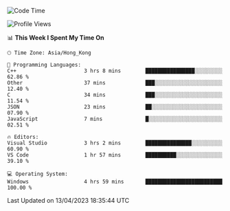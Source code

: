 <!--START_SECTION:waka-->
![Code Time](http://img.shields.io/badge/Code%20Time-46%20hrs%2052%20mins-blue)

![Profile Views](http://img.shields.io/badge/Profile%20Views-1-blue)

📊 **This Week I Spent My Time On** 

```text
🕑︎ Time Zone: Asia/Hong_Kong

💬 Programming Languages: 
C++                      3 hrs 8 mins        ████████████████░░░░░░░░░   62.86 % 
Other                    37 mins             ███░░░░░░░░░░░░░░░░░░░░░░   12.40 % 
C                        34 mins             ███░░░░░░░░░░░░░░░░░░░░░░   11.54 % 
JSON                     23 mins             ██░░░░░░░░░░░░░░░░░░░░░░░   07.90 % 
JavaScript               7 mins              █░░░░░░░░░░░░░░░░░░░░░░░░   02.51 % 

🔥 Editors: 
Visual Studio            3 hrs 2 mins        ███████████████░░░░░░░░░░   60.90 % 
VS Code                  1 hr 57 mins        ██████████░░░░░░░░░░░░░░░   39.10 % 

💻 Operating System: 
Windows                  4 hrs 59 mins       █████████████████████████   100.00 % 
```


 Last Updated on 13/04/2023 18:35:44 UTC
<!--END_SECTION:waka-->
